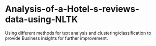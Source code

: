 # Analysis-of-a-Hotel-s-reviews-data-using-NLTK
Using different methods for text analysis and clustering/classification to provide Business insights for further improvement.
